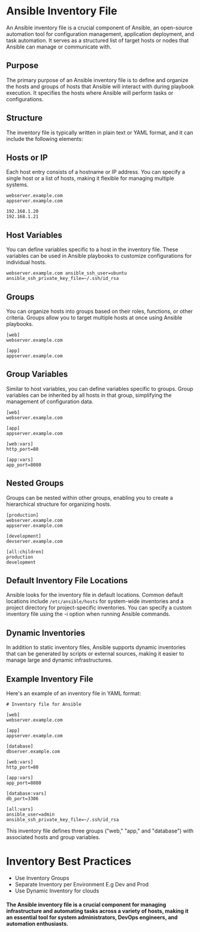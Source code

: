 # Ansible Inventory File
An Ansible inventory file is a crucial component of Ansible, an open-source automation tool for configuration management, application deployment, and task automation. It serves as a structured list of target hosts or nodes that Ansible can manage or communicate with.

## Purpose
The primary purpose of an Ansible inventory file is to define and organize the hosts and groups of hosts that Ansible will interact with during playbook execution. It specifies the hosts where Ansible will perform tasks or configurations.

## Structure
The inventory file is typically written in plain text or YAML format, and it can include the following elements:

## Hosts or IP
Each host entry consists of a hostname or IP address. You can specify a single host or a list of hosts, making it flexible for managing multiple systems.
```
webserver.example.com
appserver.example.com
```

```
192.168.1.20
192.168.1.21
```

## Host Variables

You can define variables specific to a host in the inventory file. These variables can be used in Ansible playbooks to customize configurations for individual hosts.

```
webserver.example.com ansible_ssh_user=ubuntu ansible_ssh_private_key_file=~/.ssh/id_rsa
```

## Groups
You can organize hosts into groups based on their roles, functions, or other criteria. Groups allow you to target multiple hosts at once using Ansible playbooks.

```
[web]
webserver.example.com

[app]
appserver.example.com

```

## Group Variables
Similar to host variables, you can define variables specific to groups. Group variables can be inherited by all hosts in that group, simplifying the management of configuration data.

```
[web]
webserver.example.com

[app]
appserver.example.com

[web:vars]
http_port=80

[app:vars]
app_port=8080
```

## Nested Groups
Groups can be nested within other groups, enabling you to create a hierarchical structure for organizing hosts.

```
[production]
webserver.example.com
appserver.example.com

[development]
devserver.example.com

[all:children]
production
development
```

## Default Inventory File Locations
Ansible looks for the inventory file in default locations. Common default locations include ``` /etc/ansible/hosts ``` for system-wide inventories and a project directory for project-specific inventories. You can specify a custom inventory file using the -i option when running Ansible commands.

## Dynamic Inventories
In addition to static inventory files, Ansible supports dynamic inventories that can be generated by scripts or external sources, making it easier to manage large and dynamic infrastructures.

## Example Inventory File
Here's an example of an inventory file in YAML format:

```
# Inventory file for Ansible

[web]
webserver.example.com

[app]
appserver.example.com

[database]
dbserver.example.com

[web:vars]
http_port=80

[app:vars]
app_port=8080

[database:vars]
db_port=3306

[all:vars]
ansible_user=admin
ansible_ssh_private_key_file=~/.ssh/id_rsa

```

This inventory file defines three groups ("web," "app," and "database") with associated hosts and group variables.

# Inventory Best Practices
- Use Inventory Groups
- Separate Inventory per Environment E.g Dev and Prod
- Use Dynamic Inventory for clouds

#### The Ansible inventory file is a crucial component for managing infrastructure and automating tasks across a variety of hosts, making it an essential tool for system administrators, DevOps engineers, and automation enthusiasts.
